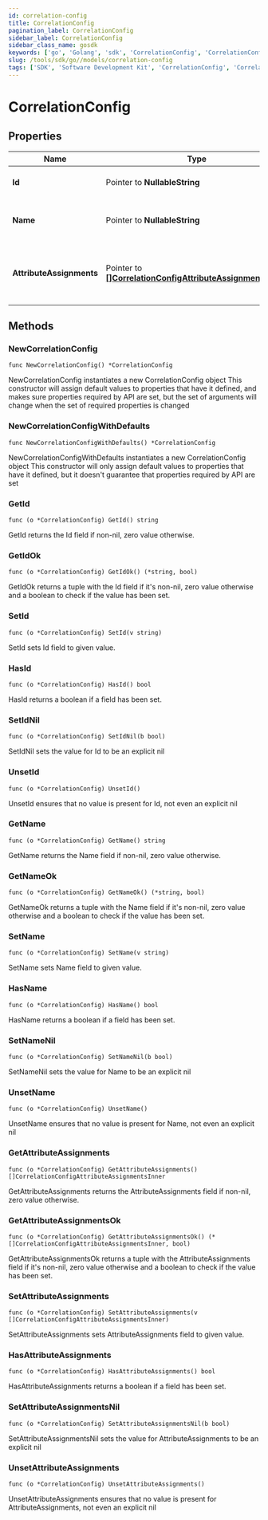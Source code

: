 ```yaml
---
id: correlation-config
title: CorrelationConfig
pagination_label: CorrelationConfig
sidebar_label: CorrelationConfig
sidebar_class_name: gosdk
keywords: ['go', 'Golang', 'sdk', 'CorrelationConfig', 'CorrelationConfig'] 
slug: /tools/sdk/go//models/correlation-config
tags: ['SDK', 'Software Development Kit', 'CorrelationConfig', 'CorrelationConfig']
---
```


# CorrelationConfig

## Properties

Name | Type | Description | Notes
------------ | ------------- | ------------- | -------------
**Id** | Pointer to **NullableString** | The ID of the correlation configuration. | [optional] 
**Name** | Pointer to **NullableString** | The name of the correlation configuration. | [optional] 
**AttributeAssignments** | Pointer to [**[]CorrelationConfigAttributeAssignmentsInner**](correlation-config-attribute-assignments-inner) | The list of attribute assignments of the correlation configuration. | [optional] 

## Methods

### NewCorrelationConfig

`func NewCorrelationConfig() *CorrelationConfig`

NewCorrelationConfig instantiates a new CorrelationConfig object
This constructor will assign default values to properties that have it defined,
and makes sure properties required by API are set, but the set of arguments
will change when the set of required properties is changed

### NewCorrelationConfigWithDefaults

`func NewCorrelationConfigWithDefaults() *CorrelationConfig`

NewCorrelationConfigWithDefaults instantiates a new CorrelationConfig object
This constructor will only assign default values to properties that have it defined,
but it doesn't guarantee that properties required by API are set

### GetId

`func (o *CorrelationConfig) GetId() string`

GetId returns the Id field if non-nil, zero value otherwise.

### GetIdOk

`func (o *CorrelationConfig) GetIdOk() (*string, bool)`

GetIdOk returns a tuple with the Id field if it's non-nil, zero value otherwise
and a boolean to check if the value has been set.

### SetId

`func (o *CorrelationConfig) SetId(v string)`

SetId sets Id field to given value.

### HasId

`func (o *CorrelationConfig) HasId() bool`

HasId returns a boolean if a field has been set.

### SetIdNil

`func (o *CorrelationConfig) SetIdNil(b bool)`

 SetIdNil sets the value for Id to be an explicit nil

### UnsetId
`func (o *CorrelationConfig) UnsetId()`

UnsetId ensures that no value is present for Id, not even an explicit nil
### GetName

`func (o *CorrelationConfig) GetName() string`

GetName returns the Name field if non-nil, zero value otherwise.

### GetNameOk

`func (o *CorrelationConfig) GetNameOk() (*string, bool)`

GetNameOk returns a tuple with the Name field if it's non-nil, zero value otherwise
and a boolean to check if the value has been set.

### SetName

`func (o *CorrelationConfig) SetName(v string)`

SetName sets Name field to given value.

### HasName

`func (o *CorrelationConfig) HasName() bool`

HasName returns a boolean if a field has been set.

### SetNameNil

`func (o *CorrelationConfig) SetNameNil(b bool)`

 SetNameNil sets the value for Name to be an explicit nil

### UnsetName
`func (o *CorrelationConfig) UnsetName()`

UnsetName ensures that no value is present for Name, not even an explicit nil
### GetAttributeAssignments

`func (o *CorrelationConfig) GetAttributeAssignments() []CorrelationConfigAttributeAssignmentsInner`

GetAttributeAssignments returns the AttributeAssignments field if non-nil, zero value otherwise.

### GetAttributeAssignmentsOk

`func (o *CorrelationConfig) GetAttributeAssignmentsOk() (*[]CorrelationConfigAttributeAssignmentsInner, bool)`

GetAttributeAssignmentsOk returns a tuple with the AttributeAssignments field if it's non-nil, zero value otherwise
and a boolean to check if the value has been set.

### SetAttributeAssignments

`func (o *CorrelationConfig) SetAttributeAssignments(v []CorrelationConfigAttributeAssignmentsInner)`

SetAttributeAssignments sets AttributeAssignments field to given value.

### HasAttributeAssignments

`func (o *CorrelationConfig) HasAttributeAssignments() bool`

HasAttributeAssignments returns a boolean if a field has been set.

### SetAttributeAssignmentsNil

`func (o *CorrelationConfig) SetAttributeAssignmentsNil(b bool)`

 SetAttributeAssignmentsNil sets the value for AttributeAssignments to be an explicit nil

### UnsetAttributeAssignments
`func (o *CorrelationConfig) UnsetAttributeAssignments()`

UnsetAttributeAssignments ensures that no value is present for AttributeAssignments, not even an explicit nil

